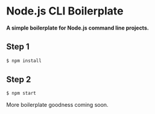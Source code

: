 # Node.js CLI Boilerplate

**A simple boilerplate for Node.js command line projects.**

## Step 1

```bash
$ npm install
```

## Step 2

```bash
$ npm start
```

More boilerplate goodness coming soon.
